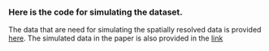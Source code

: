 ### Here is the code for simulating the dataset. 

The data that are need for simulating the spatially resolved data is provided [here](https://drive.google.com/drive/folders/1wRPxn1YI7f1oUw8eC42htXMjTUqyIT1g?usp=sharing).
The simulated data in the paper is also provided in the [link](https://drive.google.com/drive/folders/1wRPxn1YI7f1oUw8eC42htXMjTUqyIT1g?usp=sharing)
